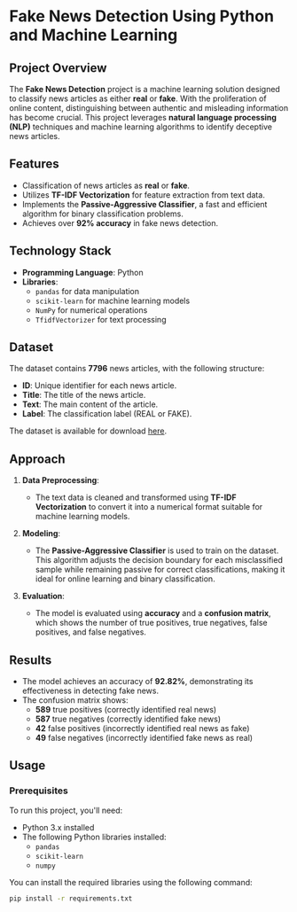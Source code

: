 # Fake News Detection Using Python and Machine Learning

## Project Overview
The **Fake News Detection** project is a machine learning solution designed to classify news articles as either **real** or **fake**. With the proliferation of online content, distinguishing between authentic and misleading information has become crucial. This project leverages **natural language processing (NLP)** techniques and machine learning algorithms to identify deceptive news articles.

## Features
- Classification of news articles as **real** or **fake**.
- Utilizes **TF-IDF Vectorization** for feature extraction from text data.
- Implements the **Passive-Aggressive Classifier**, a fast and efficient algorithm for binary classification problems.
- Achieves over **92% accuracy** in fake news detection.

## Technology Stack
- **Programming Language**: Python
- **Libraries**: 
  - `pandas` for data manipulation
  - `scikit-learn` for machine learning models
  - `NumPy` for numerical operations
  - `TfidfVectorizer` for text processing

## Dataset
The dataset contains **7796** news articles, with the following structure:
- **ID**: Unique identifier for each news article.
- **Title**: The title of the news article.
- **Text**: The main content of the article.
- **Label**: The classification label (REAL or FAKE).

The dataset is available for download [here](https://drive.google.com/file/d/1er9NJTLUA3qnRuyhfzuN0XUsoIC4a-_q/view).

## Approach
1. **Data Preprocessing**: 
   - The text data is cleaned and transformed using **TF-IDF Vectorization** to convert it into a numerical format suitable for machine learning models.
  
2. **Modeling**:
   - The **Passive-Aggressive Classifier** is used to train on the dataset. This algorithm adjusts the decision boundary for each misclassified sample while remaining passive for correct classifications, making it ideal for online learning and binary classification.

3. **Evaluation**:
   - The model is evaluated using **accuracy** and a **confusion matrix**, which shows the number of true positives, true negatives, false positives, and false negatives.

## Results
- The model achieves an accuracy of **92.82%**, demonstrating its effectiveness in detecting fake news.
- The confusion matrix shows:
  - **589** true positives (correctly identified real news)
  - **587** true negatives (correctly identified fake news)
  - **42** false positives (incorrectly identified real news as fake)
  - **49** false negatives (incorrectly identified fake news as real)

## Usage
### Prerequisites
To run this project, you'll need:
- Python 3.x installed
- The following Python libraries installed:
  - `pandas`
  - `scikit-learn`
  - `numpy`
  
You can install the required libraries using the following command:

```bash
pip install -r requirements.txt
